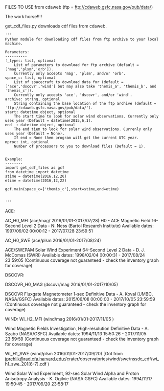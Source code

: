 FILES TO USE from cdaweb (ftp = ftp://cdaweb.gsfc.nasa.gov/pub/data/)

The work horse!!!!

get_cdf_files.py downloads cdf files from cdaweb.


    '''
    Python module for downloading cdf files from ftp archive to your local machine.
    
    Parameters:
    ----------
    f_types: list, optional
        List of parameters to download for ftp archive (default = ['mag','plsm','orb']).
        Currently only accepts 'mag', 'plsm', and/or 'orb'.
    space_c: list, optional 
        List of spacecraft to download data for (default = ['ace','dscovr','wind'] but may also take 'themis_a', 'themis_b', and 'themis_c']). 
        Currently only accepts 'ace', 'dscovr', and/or 'wind'.
    archive: string, optional
        String containing the base location of the ftp archive (default = 'ftp://cdaweb.gsfc.nasa.gov/pub/data/').
    start: datetime object, optional
        The start time to look for solar wind observations. Currently only uses year (Default = datetime(2015,6,1).
    end  : datetime object, optional
        The end tiem to look for solar wind observations. Currenly only uses year (Default = None).
        If end = None then program will get the current UTC year.
    nproc: int, optional
        Number of processors to you to download files (Default = 1).


    Example:
    --------
    import get_cdf_files as gcf
    from datetime import datetime
    stime = datetime(2016,12,20)
    etime = datetime(2016,12,22)

    gcf.main(space_c=['themis_c'],start=stime,end=etime)
   

    '''




ACE:

AC_H0_MFI (ace/mag/ 2016/01/01-2017/07/28)
H0 - ACE Magnetic Field 16-Second Level 2 Data - N. Ness (Bartol Research Institute)
Available dates: 1997/09/02 00:00:12 - 2017/07/28 23:59:51

AC_H0_SWE (ace/plsm 2016/01/01-2017/08/24)

ACE/SWEPAM Solar Wind Experiment 64-Second Level 2 Data - D. J. McComas (SWRI)
Available dates: 1998/02/04 00:00:31 - 2017/08/24 23:59:05
(Continuous coverage not guaranteed - check the inventory graph for coverage)

DSCOVR:

DSCOVR_H0_MAG (dscovr/mag 2016/01/01-2017/10/05)

DSCOVR Fluxgate Magnetometer 1-sec Definitive Data - A. Koval (UMBC, NASA/GSFC)
Available dates: 2015/06/08 00:00:00 - 2017/10/05 23:59:59
(Continuous coverage not guaranteed - check the inventory graph for coverage)

WIND:
WI_H2_MFI (wind/mag 2016/01/01-2017/11/05 )

Wind Magnetic Fields Investigation, High-resolution Definitive Data - A. Szabo (NASA/GSFC)
Available dates: 1994/11/13 15:50:26 - 2017/11/05 23:59:59
(Continuous coverage not guaranteed - check the inventory graph for coverage)

WI_H1_SWE (wind/plsm 2016/01/01-2017/09/20) [Got from  jprchlik@rad.cfa.harvard.edu:/crater/observatories/wind/swe/nssdc_cdf/wi_h1_swe_201[6-7].cdf )

Wind Solar Wind Experiment, 92-sec Solar Wind Alpha and Proton Anisotropy Analysis - K. Ogilvie (NASA GSFC)
Available dates: 1994/11/17 19:50:45 - 2017/09/20 23:58:17